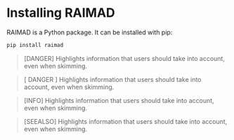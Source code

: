 # Installing RAIMAD

RAIMAD is a Python package.
It can be installed with pip:

```bash
pip install raimad
```

> [DANGER]
> Highlights information that users should take into account, even when skimming.

> [ DANGER ]
> Highlights information that users should take into account, even when skimming.

> [INFO]
> Highlights information that users should take into account, even when skimming.

> [SEEALSO]
> Highlights information that users should take into account, even when skimming.

